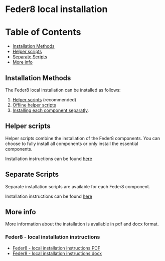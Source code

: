 # Feder8 local installation

Table of Contents
=================
  * [Installation Methods](#installation-methods)
  * [Helper scripts](#helper-scripts)
  * [Separate Scripts](#separate-scripts)
  * [More info](#more-info)
## Installation Methods
The Feder8 local installation can be installed as follows:
1. [Helper scripts](https://github.com/solventrix/Honeur-Setup/tree/release/1.10.1/local-installation/helper-scripts) (recommended)
2. [Offline helper scripts](https://github.com/solventrix/Honeur-Setup/tree/release/1.10.1/local-installation/offline-helper-scripts)
3. [Installing each component separatly](https://github.com/solventrix/Honeur-Setup/tree/release/1.10.1/local-installation/separate-scripts).

## Helper scripts
Helper scripts combine the installation of the Feder8 components. You can choose to fully install all components or only install the essential components.

Installation instructions can be found [here](https://github.com/solventrix/Honeur-Setup/tree/release/1.10.1/local-installation/helper-scripts)

## Separate Scripts
Separate installation scripts are available for each Feder8 component.

Installation instructions can be found [here](https://github.com/solventrix/Honeur-Setup/tree/release/1.10.1/local-installation/separate-scripts)

## More info

More information about the installation is available in pdf and docx format.

### Feder8 - local installation instructions
- [Feder8 - local installation instructions PDF](https://github.com/solventrix/Honeur-Setup/blob/release/1.10.1/local-installation/Feder8%20local%20installation%20instructions.pdf)
- [Feder8 - local installation instructions docx](https://github.com/solventrix/Honeur-Setup/raw/release/1.10.1/local-installation/Feder8%20local%20installation%20instructions.docx)
